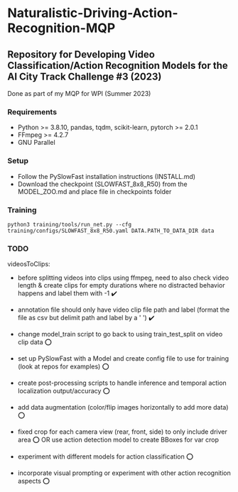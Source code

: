 # Naturalistic-Driving-Action-Recognition-MQP

## Repository for Developing Video Classification/Action Recognition Models for the AI City Track Challenge #3 (2023)
 
Done as part of my MQP for WPI (Summer 2023)

### Requirements
- Python >= 3.8.10, pandas, tqdm, scikit-learn, pytorch >= 2.0.1
- FFmpeg >= 4.2.7
- GNU Parallel 

### Setup
- Follow the PySlowFast installation instructions (INSTALL.md)
- Download the checkpoint (SLOWFAST_8x8_R50) from the MODEL_ZOO.md and place file in checkpoints folder

### Training
`python3 training/tools/run_net.py --cfg training/configs/SLOWFAST_8x8_R50.yaml DATA.PATH_TO_DATA_DIR data`

### TODO
videosToClips:
- before splitting videos into clips using ffmpeg, 
    need to also check video length &
    create clips for empty durations where no distracted behavior happens and label them with -1 :heavy_check_mark:

- annotation file should only have video clip file path and label (format the file as csv but delimit path and label by a ' ') :heavy_check_mark:

- change model_train script to go back to using train_test_split on video clip data :o:

- set up PySlowFast with a Model and create config file to use for training (look at repos for examples) :o:

- create post-processing scripts to handle inference and temporal action localization output/accuracy :o:

- add data augmentation (color/flip images horizontally to add more data) :o:

- fixed crop for each camera view (rear, front, side) to only include driver area :o:
    OR 
    use action detection model to create BBoxes for var crop

- experiment with different models for action classification :o:

- incorporate visual prompting or experiment with other action recognition aspects :o:
